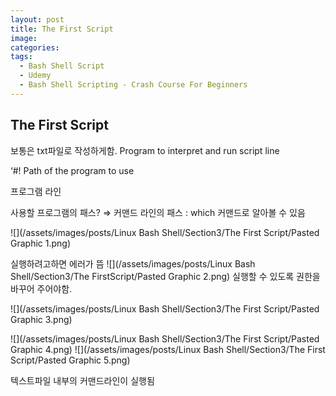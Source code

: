 ```yaml
---
layout: post
title: The First Script
image: 
categories:
tags:
  - Bash Shell Script
  - Udemy
  - Bash Shell Scripting - Crash Course For Beginners
---
```




## The First Script

보통은 txt파일로 작성하게함.
Program to interpret and run script line

‘#! Path of the program to use

프로그램 라인

사용할 프로그램의 패스?
⇒ 커맨드 라인의 패스 : which 커맨드로 알아볼 수 있음

![](/assets/images/posts/Linux Bash Shell/Section3/The First Script/Pasted Graphic 1.png)



실행하려고하면 에러가 뜸 
![](/assets/images/posts/Linux Bash Shell/Section3/The FirstScript/Pasted Graphic 2.png)
실행할 수 있도록 권한을 바꾸어 주어야함.

![](/assets/images/posts/Linux Bash Shell/Section3/The First Script/Pasted Graphic 3.png)



![](/assets/images/posts/Linux Bash Shell/Section3/The First Script/Pasted Graphic 4.png)
![](/assets/images/posts/Linux Bash Shell/Section3/The First Script/Pasted Graphic 5.png)

텍스트파일 내부의 커맨드라인이 실행됨

